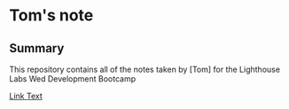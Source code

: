 # Tom's note

## Summary
This repository contains all of the notes taken by [Tom] for the Lighthouse Labs Wed Development Bootcamp

[Link Text](https://github.com/tnathalang)